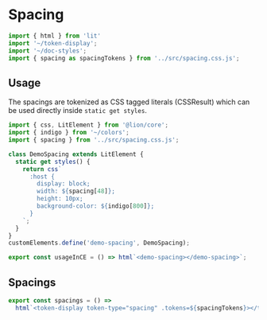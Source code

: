 # Spacing

```js script
import { html } from 'lit'
import '~/token-display';
import '~/doc-styles';
import { spacing as spacingTokens } from '../src/spacing.css.js';
```

## Usage

The spacings are tokenized as CSS tagged literals (CSSResult) which can be used directly inside `static get styles`.

```js preview-story
import { css, LitElement } from '@lion/core';
import { indigo } from '~/colors';
import { spacing } from '../src/spacing.css.js';

class DemoSpacing extends LitElement { 
  static get styles() {
    return css`
      :host {
        display: block;
        width: ${spacing[48]};
        height: 10px;
        background-color: ${indigo[800]};
      }
    `;
  }
}
customElements.define('demo-spacing', DemoSpacing);

export const usageInCE = () => html`<demo-spacing></demo-spacing>`;
```

## Spacings

```js story
export const spacings = () =>
  html`<token-display token-type="spacing" .tokens=${spacingTokens}></token-display>`;
```

